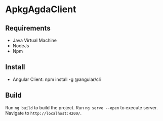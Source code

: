 # ApkgAgdaClient

Requirements
------------
- Java Virtual Machine
- NodeJs
- Npm

Install
-------
* Angular Client: npm install -g @angular/cli

Build
-----
Run `ng build` to build the project.
Run `ng serve --open` to execute server. Navigate to `http://localhost:4200/`.
